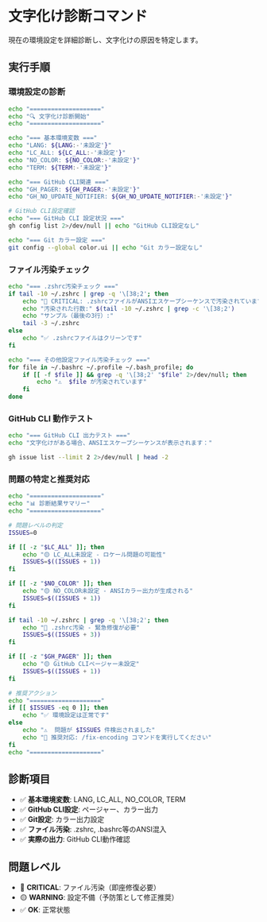 # 文字化け診断コマンド

現在の環境設定を詳細診断し、文字化けの原因を特定します。

## 実行手順

### 環境設定の診断
```bash
echo "===================="
echo "🔍 文字化け診断開始"
echo "===================="

echo "=== 基本環境変数 ==="
echo "LANG: ${LANG:-'未設定'}"
echo "LC_ALL: ${LC_ALL:-'未設定'}"
echo "NO_COLOR: ${NO_COLOR:-'未設定'}"
echo "TERM: ${TERM:-'未設定'}"

echo "=== GitHub CLI関連 ==="
echo "GH_PAGER: ${GH_PAGER:-'未設定'}"
echo "GH_NO_UPDATE_NOTIFIER: ${GH_NO_UPDATE_NOTIFIER:-'未設定'}"

# GitHub CLI設定確認
echo "=== GitHub CLI 設定状況 ==="
gh config list 2>/dev/null || echo "GitHub CLI設定なし"

echo "=== Git カラー設定 ==="
git config --global color.ui || echo "Git カラー設定なし"
```

### ファイル汚染チェック
```bash
echo "=== .zshrc汚染チェック ==="
if tail -10 ~/.zshrc | grep -q '\[38;2'; then
    echo "🚨 CRITICAL: .zshrcファイルがANSIエスケープシーケンスで汚染されています"
    echo "汚染された行数:" $(tail -10 ~/.zshrc | grep -c '\[38;2')
    echo "サンプル（最後の3行）:"
    tail -3 ~/.zshrc
else
    echo "✅ .zshrcファイルはクリーンです"
fi

echo "=== その他設定ファイル汚染チェック ==="
for file in ~/.bashrc ~/.profile ~/.bash_profile; do
    if [[ -f $file ]] && grep -q '\[38;2' "$file" 2>/dev/null; then
        echo "⚠️  $file が汚染されています"
    fi
done
```

### GitHub CLI 動作テスト
```bash
echo "=== GitHub CLI 出力テスト ==="
echo "文字化けがある場合、ANSIエスケープシーケンスが表示されます："

gh issue list --limit 2 2>/dev/null | head -2
```

### 問題の特定と推奨対応
```bash
echo "===================="
echo "📊 診断結果サマリー"
echo "===================="

# 問題レベルの判定
ISSUES=0

if [[ -z "$LC_ALL" ]]; then
    echo "🟡 LC_ALL未設定 - ロケール問題の可能性"
    ISSUES=$((ISSUES + 1))
fi

if [[ -z "$NO_COLOR" ]]; then
    echo "🟡 NO_COLOR未設定 - ANSIカラー出力が生成される"
    ISSUES=$((ISSUES + 1))
fi

if tail -10 ~/.zshrc | grep -q '\[38;2'; then
    echo "🚨 .zshrc汚染 - 緊急修復が必要"
    ISSUES=$((ISSUES + 3))
fi

if [[ -z "$GH_PAGER" ]]; then
    echo "🟡 GitHub CLIページャー未設定"
    ISSUES=$((ISSUES + 1))
fi

# 推奨アクション
echo "===================="
if [[ $ISSUES -eq 0 ]]; then
    echo "✅ 環境設定は正常です"
else
    echo "⚠️  問題が $ISSUES 件検出されました"
    echo "🔧 推奨対応: /fix-encoding コマンドを実行してください"
fi
echo "===================="
```

## 診断項目

- ✅ **基本環境変数**: LANG, LC_ALL, NO_COLOR, TERM
- ✅ **GitHub CLI設定**: ページャー、カラー出力
- ✅ **Git設定**: カラー出力設定
- ✅ **ファイル汚染**: .zshrc, .bashrc等のANSI混入
- ✅ **実際の出力**: GitHub CLI動作確認

## 問題レベル

- 🚨 **CRITICAL**: ファイル汚染（即座修復必要）
- 🟡 **WARNING**: 設定不備（予防策として修正推奨）
- ✅ **OK**: 正常状態